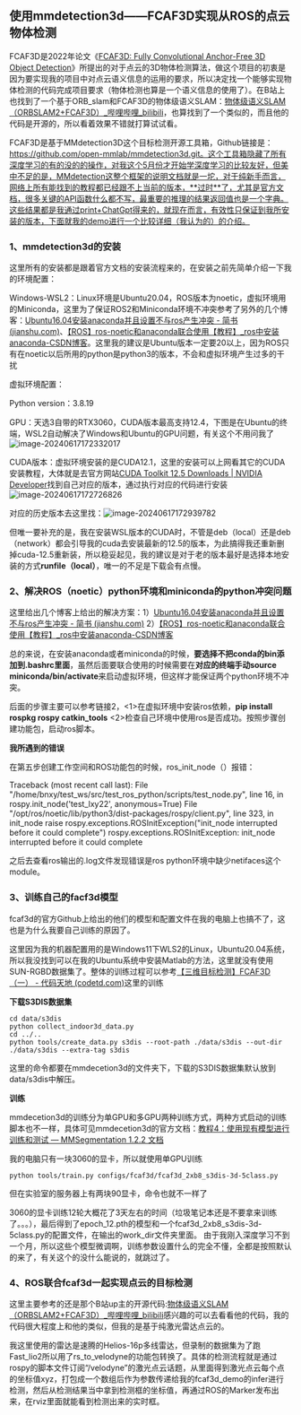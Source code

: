 ## 使用mmdetection3d——FCAF3D实现从ROS的点云物体检测

FCAF3D是2022年论文《[FCAF3D: Fully Convolutional Anchor-Free 3D Object Detection](https://arxiv.org/abs/2112.00322)》所提出的对于点云的3D物体检测算法，做这个项目的初衷是因为要实现我的项目中对点云语义信息的运用的要求，所以决定找一个能够实现物体检测的代码完成项目要求（物体检测也算是一个语义信息的使用了）。在B站上也找到了一个基于ORB_slam和FCAF3D的物体级语义SLAM：[物体级语义SLAM（ORBSLAM2+FCAF3D）_哔哩哔哩_bilibili](https://www.bilibili.com/video/BV1W84115782/?spm_id_from=333.999.top_right_bar_window_custom_collection.content.click&vd_source=2a4a421fff86197316764ff403f3fe6e)，也算找到了一个类似的，而且他的代码是开源的，所以看着效果不错就打算试试看。

FCAF3D是基于MMdetection3D这个目标检测开源工具箱，Github链接是：https://github.com/open-mmlab/mmdetection3d.git。这个工具箱隐藏了所有深度学习的有的没的的操作，对我这个5月份才开始学深度学习的比较友好，但美中不足的是，MMdetection这整个框架的说明文档就是一坨，对于纯新手而言，网络上所有能找到的教程都已经跟不上当前的版本，**过时**了，尤其是官方文档，很多关键的API函数什么都不写，最重要的推理的结果返回值也是一个字典。这些结果都是我通过print+ChatGpt得来的，就现在而言，有效性只保证到我所安装的版本，下面就我的demo进行一个比较详细（我认为的）的介绍。

### 1、mmdetection3d的安装

这里所有的安装都是跟着官方文档的安装流程来的，在安装之前先简单介绍一下我的环境配置：

Windows-WSL2：Linux环境是Ubuntu20.04，ROS版本为noetic，虚拟环境用的Miniconda，这里为了保证ROS2和Miniconda环境不冲突参考了另外的几个博客：[Ubuntu16.04安装anaconda并且设置不与ros产生冲突 - 简书 (jianshu.com)](https://www.jianshu.com/p/a5418864a416)、[【ROS】ros-noetic和anaconda联合使用【教程】_ros中安装anaconda-CSDN博客](https://blog.csdn.net/qq_44940689/article/details/133813086)。这里我的建议是Ubuntu版本一定要20以上，因为ROS只有在noetic以后所用的python是python3的版本，不会和虚拟环境产生过多的干扰

虚拟环境配置：

Python version：3.8.19

GPU：天选3自带的RTX3060，CUDA版本最高支持12.4，下图是在Ubuntu的终端，WSL2自动解决了Windows和Ubuntu的GPU问题，有关这个不用问我了![image-20240617172332017](C:\Users\15041\AppData\Roaming\Typora\typora-user-images\image-20240617172332017.png)

CUDA版本：虚拟环境安装的是CUDA12.1，这里的安装可以上网看其它的CUDA安装教程，大体就是去官方网站[CUDA Toolkit 12.5 Downloads | NVIDIA Developer](https://developer.nvidia.com/cuda-downloads)找到自己对应的版本，通过执行对应的代码进行安装![image-20240617172726826](C:\Users\15041\AppData\Roaming\Typora\typora-user-images\image-20240617172726826.png)

对应的历史版本去这里找：![image-20240617172939782](C:\Users\15041\AppData\Roaming\Typora\typora-user-images\image-20240617172939782.png)

但唯一要补充的是，我在安装WSL版本的CUDA时，不管是deb（local）还是deb（network）都会引导我的cuda去安装最新的12.5的版本，为此搞得我还重新删掉cuda-12.5重新装，所以稳妥起见，我的建议是对于老的版本最好是选择本地安装的方式**runfile（local）**，唯一的不足是下载会有点慢。

### 2、解决ROS（noetic）python环境和miniconda的python冲突问题

这里给出几个博客上给出的解决方案：1）[Ubuntu16.04安装anaconda并且设置不与ros产生冲突 - 简书 (jianshu.com)](https://www.jianshu.com/p/a5418864a416)  2）[【ROS】ros-noetic和anaconda联合使用【教程】_ros中安装anaconda-CSDN博客](https://blog.csdn.net/qq_44940689/article/details/133813086#comments_33344958)

总的来说，在安装anaconda或者miniconda的时候，**要选择不把conda的bin添加到.bashrc里面**，虽然后面要联合使用的时候需要在**对应的终端手动source miniconda/bin/activate**来启动虚拟环境，但这样才能保证两个python环境不冲突。

后面的步骤主要可以参考链接2，<1>在虚拟环境中安装ros依赖，**pip install rospkg rospy catkin_tools** <2>检查自己环境中使用ros是否成功。按照步骤创建功能包，启动ros脚本。

**我所遇到的错误**

在第五步创建工作空间和ROS功能包的时候，ros_init_node（）报错：

Traceback (most recent call last):
File "/home/bnxy/test_ws/src/test_ros_python/scripts/test_node.py", line 16, in <module>
rospy.init_node('test_lxy22', anonymous=True)
File "/opt/ros/noetic/lib/python3/dist-packages/rospy/client.py", line 323, in init_node
raise rospy.exceptions.ROSInitException("init_node interrupted before it could complete")
rospy.exceptions.ROSInitException: init_node interrupted before it could complete

之后去查看ros输出的.log文件发现错误是ros python环境中缺少netifaces这个module。

### 3、训练自己的facf3d模型

fcaf3d的官方Github上给出的他们的模型和配置文件在我的电脑上也搞不了，这也是为什么我要自己训练的原因了。

这里因为我的机器配置用的是Windows11下WLS2的Linux，Ubuntu20.04系统，所以我没找到可以在我的Ubuntu系统中安装Matlab的方法，这里就没有使用SUN-RGBD数据集了。整体的训练过程可以参考[【三维目标检测】FCAF3D（一） - 代码天地 (codetd.com)](https://www.codetd.com/article/14618124)这里的训练

**下载S3DIS数据集**

```Sh
cd data/s3dis
python collect_indoor3d_data.py
cd ../..
python tools/create_data.py s3dis --root-path ./data/s3dis --out-dir ./data/s3dis --extra-tag s3dis
```

这里的命令都要在mmdecetion3d的文件夹下，下载的S3DIS数据集默认放到data/s3dis中解压。

**训练**

mmdecetion3d的训练分为单GPU和多GPU两种训练方式，两种方式启动的训练脚本也不一样，具体可见mmdecetion3d的官方文档：[教程4：使用现有模型进行训练和测试 — MMSegmentation 1.2.2 文档](https://mmsegmentation.readthedocs.io/zh-cn/main/user_guides/4_train_test.html)

我的电脑只有一块3060的显卡，所以就使用单GPU训练

```shell
python tools/train.py configs/fcaf3d/fcaf3d_2xb8_s3dis-3d-5class.py 
```

但在实验室的服务器上有两块90显卡，命令也就不一样了

3060的显卡训练12轮大概花了3天左右的时间（垃圾笔记本还是不要拿来训练了。。。），最后得到了epoch_12.pth的模型和一个fcaf3d_2xb8_s3dis-3d-5class.py的配置文件，在输出的work_dir文件夹里面。
	由于我刚入深度学习不到一个月，所以这些个模型微调啊，训练参数设置什么的完全不懂，全都是按照默认的来了，有关这个的没什么能说的，就跳过了。

### 4、ROS联合fcaf3d一起实现点云的目标检测

这里主要参考的还是那个B站up主的开源代码:[物体级语义SLAM（ORBSLAM2+FCAF3D）_哔哩哔哩_bilibili](https://www.bilibili.com/video/BV1W84115782/?spm_id_from=333.999.top_right_bar_window_custom_collection.content.click&vd_source=2a4a421fff86197316764ff403f3fe6e)感兴趣的可以去看看他的代码，我的代码很大程度上和他的类似，但我的是基于纯激光雷达点云的。

我这里使用的雷达是速腾的Helios-16p多线雷达，但录制的数据集为了跑Fast_lio2所以用了rs_to_velodyne的功能包转换了。具体的检测流程就是通过rospy的脚本文件订阅“/velodyne”的激光点云话题，从里面得到激光点云每个点的坐标值xyz，打包成一个数组后作为参数传递给我的fcaf3d_demo的infer进行检测，然后从检测结果当中拿到检测框的坐标值，再通过ROS的Marker发布出来，在rviz里面就能看到检测出来的实时框。
